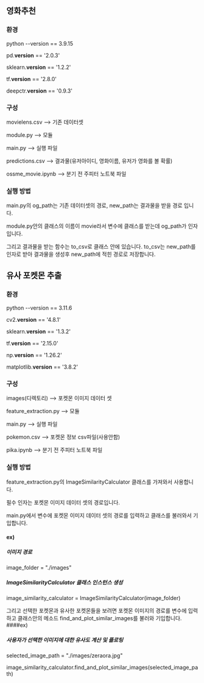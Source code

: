 ## 영화추천

### 환경


python --version == 3.9.15

pd.__version__ == '2.0.3'

sklearn.__version__ == '1.2.2'

tf.__version__ == '2.8.0'

deepctr.__version__ == '0.9.3'


### 구성

movielens.csv --> 기존 데이터셋

module.py --> 모듈

main.py --> 실행 파일

predictions.csv --> 결과물(유저아이디, 영화이름, 유저가 영화를 볼 확률)

ossme_movie.ipynb --> 분기 전 주피터 노트북 파일


### 실행 방법 

main.py의 og_path는 기존 데이터셋의 경로, new_path는 결과물을 받을 경로 입니다.

module.py안의 클래스의 이름이 movie라서 변수에 클래스를 받는데 og_path가 인자입니다.

그리고 결과물을 받는 함수는 to_csv로 클래스 안에 있습니다. to_csv는 new_path를 인자로 받아 결과물을 생성후 new_path에 적힌 경로로 저장합니다. 



## 유사 포켓몬 추출


### 환경

python --version == 3.11.6

cv2.__version__ == '4.8.1'

sklearn.__version__ == '1.3.2'

tf.__version__ == '2.15.0'

np.__version__ == '1.26.2'

matplotlib.__version__ == '3.8.2'  

### 구성

images(디렉토리) --> 포켓몬 이미지 데이터 셋

feature_extraction.py --> 모듈

main.py --> 실행 파일

pokemon.csv --> 포켓몬 정보 csv파일(사용안함)

pika.ipynb --> 분기 전 주피터 노트북 파일


### 실행 방법 

feature_extraction.py의 ImageSimilarityCalculator 클래스를 가져와서 사용합니다.

필수 인자는 포켓몬 이미지 데이터 셋의 경로입니다.

main.py에서 변수에 포켓몬 이미지 데이터 셋의 경로를 입력하고 클래스를 불러와서 기입합니다.

#### ex)
##### 이미지 경로
image_folder = "./images"

##### ImageSimilarityCalculator 클래스 인스턴스 생성
image_similarity_calculator = ImageSimilarityCalculator(image_folder)

그리고 선택한 포켓몬과 유사한 포켓몬들을 보려면 포켓몬 이미지의 경로를 변수에 입력하고 클래스안의 메소드 find_and_plot_similar_images를 불러와 기입합니다.
####ex)
##### 사용자가 선택한 이미지에 대한 유사도 계산 및 플로팅
selected_image_path = "./images/zeraora.jpg"

image_similarity_calculator.find_and_plot_similar_images(selected_image_path)
